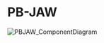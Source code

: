 # PB-JAW
![PBJAW_ComponentDiagram](https://user-images.githubusercontent.com/78336178/107861403-36eb0680-6e0b-11eb-8971-5f855b6edda4.jpg)
